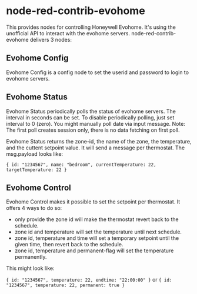 # node-red-contrib-evohome 

This provides nodes for controlling Honeywell Evohome. It's using the unofficial API to interact with the evohome servers. node-red-contrib-evohome delivers 3 nodes:

## Evohome Config
Evohome Config is a config node to set the userid and password to login to evohome servers.

## Evohome Status
Evohome Status periodically polls the status of evohome servers. The interval in seconds can be set. To disable periodically polling, just set interval to 0 (zero).
You might manually poll date via input message. Note: The first poll creates session only, there is no data fetching on first poll.

Evohome Status returns the zone-id, the name of the zone, the temperature, and the cuttent setpoint value. It will send a message per thermostat. The msg.payload looks like:

`{ id: "1234567", name: "bedroom", currentTemperature: 22, targetTemperature: 22 }`

## Evohome Control
Evohome Control makes it possible to set the setpoint per thermostat. It offers 4 ways to do so:
- only provide the zone id will make the thermostat revert back to the schedule.
- zone id and temperature will set the temperature until next schedule.
- zone id, temperature and time will set a temporary setpoint until the given time, then revert back to the schedule.
- zone id, temperature and permanent-flag will set the temperature permanently.

This might look like:

`{ id: "1234567", temperature: 22, endtime: "22:00:00" }`
or
`{ id: "1234567", temperature: 22, permanent: true }`